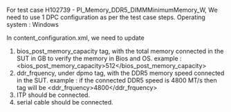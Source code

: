 For test case H102739 - PI_Memory_DDR5_DIMMMinimumMemory_W, 
We need to use 1 DPC configuration as per the test case steps.
Operating system : Windows

In content_configuration.xml, we need to update
1) bios_post_memory_capacity tag, with the total memory connected in the SUT in GB to verify the memory 
in Bios and OS.
example :  <bios_post_memory_capacity>512</bios_post_memory_capacity>
2) ddr_frquency, under dpmo tag, with the DDR5 memory speed connected in the SUT.
   example : if the connected DDR5 speed is 4800 MT/s then tag will be <ddr_frquency>4800</ddr_frquency>
3) ITP should be connected.
4) serial cable should be connected.
